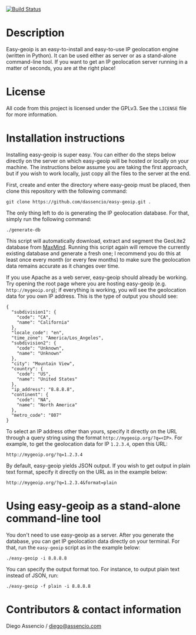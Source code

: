 [![Build Status](https://travis-ci.org/dassencio/easy-geoip.svg?branch=master)](https://travis-ci.org/dassencio/easy-geoip)


Description
===========

Easy-geoip is an easy-to-install and easy-to-use IP geolocation engine (written
in Python). It can be used either as server or as a stand-alone command-line
tool. If you want to get an IP geolocation server running in a matter of seconds,
you are at the right place!


License
=======

All code from this project is licensed under the GPLv3. See the `LICENSE` file
for more information.


Installation instructions
=========================

Installing easy-geoip is super easy. You can either do the steps below directly
on the server on which easy-geoip will be hosted or locally on your machine.
The instructions below assume you are taking the first approach, but if you
wish to work locally, just copy all the files to the server at the end.

First, create and enter the directory where easy-geoip must be placed, then
clone this repository with the following command:

	git clone https://github.com/dassencio/easy-geoip.git .

The only thing left to do is generating the IP geolocation database. For that,
simply run the following command:

	./generate-db

This script will automatically download, extract and segment the GeoLite2
database from [MaxMind](http://dev.maxmind.com/geoip/geoip2/geolite2/).
Running this script again will remove the currently existing database and
generate a fresh one; I recommend you do this at least once every month (or every
few months) to make sure the geolocation data remains accurate as it changes
over time.

If you use Apache as a web server, easy-geoip should already be working.
Try opening the root page where you are hosting easy-geoip (e.g.
`http://mygeoip.org`); if everything is working, you will see the
geolocation data for you own IP address. This is the type of output you
should see:

	{
	  "subdivision1": {
	    "code": "CA",
	    "name": "California"
	  },
	  "locale_code": "en",
	  "time_zone": "America/Los_Angeles",
	  "subdivision2": {
	    "code": "Unknown",
	    "name": "Unknown"
	  },
	  "city": "Mountain View",
	  "country": {
	    "code": "US",
	    "name": "United States"
	  },
	  "ip_address": "8.8.8.8",
	  "continent": {
	    "code": "NA",
	    "name": "North America"
	  },
	  "metro_code": "807"
	}

To select an IP address other than yours, specify it directly on the
URL through a query string using the format `http://mygeoip.org/?q=<IP>`.
For example, to get the geolocation data for IP `1.2.3.4`, open this URL:

	http://mygeoip.org/?q=1.2.3.4

By default, easy-geoip yields JSON output. If you wish to get output in
plain text format, specify it directly on the URL as in the example below:

	http://mygeoip.org/?q=1.2.3.4&format=plain


Using easy-geoip as a stand-alone command-line tool
==================================================

You don't need to use easy-geoip as a server. After you generate the database,
you can get IP geolocation data directly on your terminal. For that, run
the `easy-geoip` script as in the example below:

	./easy-geoip -i 8.8.8.8

You can specify the output format too. For instance, to output plain text
instead of JSON, run:

	./easy-geoip -f plain -i 8.8.8.8


Contributors & contact information
==================================

Diego Assencio / diego@assencio.com

